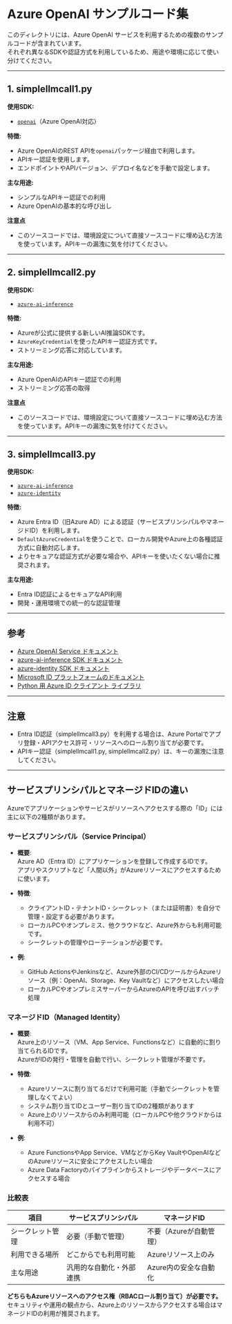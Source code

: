 # Azure OpenAI サンプルコード集

このディレクトリには、Azure OpenAI サービスを利用するための複数のサンプルコードが含まれています。  
それぞれ異なるSDKや認証方式を利用しているため、用途や環境に応じて使い分けてください。

---

## 1. simplellmcall1.py

**使用SDK:**  
- [`openai`](https://pypi.org/project/openai/)（Azure OpenAI対応）

**特徴:**  
- Azure OpenAIのREST APIを`openai`パッケージ経由で利用します。
- APIキー認証を使用します。
- エンドポイントやAPIバージョン、デプロイ名などを手動で設定します。

**主な用途:**  
- シンプルなAPIキー認証での利用
- Azure OpenAIの基本的な呼び出し

**注意点**
- このソースコードでは、環境設定について直接ソースコードに埋め込む方法を使っています。APIキーの漏洩に気を付けてください。

---

## 2. simplellmcall2.py

**使用SDK:**  
- [`azure-ai-inference`](https://pypi.org/project/azure-ai-inference/)

**特徴:**  
- Azureが公式に提供する新しいAI推論SDKです。
- `AzureKeyCredential`を使ったAPIキー認証方式です。
- ストリーミング応答に対応しています。

**主な用途:**  
- Azure OpenAIのAPIキー認証での利用
- ストリーミング応答の取得

**注意点**
- このソースコードでは、環境設定について直接ソースコードに埋め込む方法を使っています。APIキーの漏洩に気を付けてください。

---

## 3. simplellmcall3.py

**使用SDK:**  
- [`azure-ai-inference`](https://pypi.org/project/azure-ai-inference/)
- [`azure-identity`](https://pypi.org/project/azure-identity/)

**特徴:**  
- Azure Entra ID（旧Azure AD）による認証（サービスプリンシパルやマネージドID）を利用します。
- `DefaultAzureCredential`を使うことで、ローカル開発やAzure上の各種認証方式に自動対応します。
- よりセキュアな認証方式が必要な場合や、APIキーを使いたくない場合に推奨されます。

**主な用途:**  
- Entra ID認証によるセキュアなAPI利用
- 開発・運用環境での統一的な認証管理

---

## 参考

- [Azure OpenAI Service ドキュメント](https://learn.microsoft.com/ja-jp/azure/ai-services/openai/)
- [azure-ai-inference SDK ドキュメント](https://learn.microsoft.com/ja-jp/python/api/overview/azure/ai-inference-readme)
- [azure-identity SDK ドキュメント](https://learn.microsoft.com/ja-jp/python/api/overview/azure/identity-readme)
- [Microsoft ID プラットフォームのドキュメント](https://learn.microsoft.com/ja-jp/entra/identity-platform/)
- [Python 用 Azure ID クライアント ライブラリ](https://github.com/Azure/azure-sdk-for-python/tree/azure-ai-inference_1.0.0b5/sdk/identity/azure-identity)

---

## 注意

- Entra ID認証（simplellmcall3.py）を利用する場合は、Azure Portalでアプリ登録・APIアクセス許可・リソースへのロール割り当てが必要です。
- APIキー認証（simplellmcall1.py, simplellmcall2.py）は、キーの漏洩に注意してください。

---

## サービスプリンシパルとマネージドIDの違い

Azureでアプリケーションやサービスがリソースへアクセスする際の「ID」には主に以下の2種類があります。

### サービスプリンシパル（Service Principal）

- **概要**:  
  Azure AD（Entra ID）にアプリケーションを登録して作成するIDです。  
  アプリやスクリプトなど「人間以外」がAzureリソースにアクセスするために使います。

- **特徴**:  
  - クライアントID・テナントID・シークレット（または証明書）を自分で管理・設定する必要があります。
  - ローカルPCやオンプレミス、他クラウドなど、Azure外からも利用可能です。
  - シークレットの管理やローテーションが必要です。

- **例**:  
  - GitHub ActionsやJenkinsなど、Azure外部のCI/CDツールからAzureリソース（例：OpenAI、Storage、Key Vaultなど）にアクセスしたい場合
  - ローカルPCやオンプレミスサーバーからAzureのAPIを呼び出すバッチ処理


### マネージドID（Managed Identity）

- **概要**:  
  Azure上のリソース（VM、App Service、Functionsなど）に自動的に割り当てられるIDです。  
  AzureがIDの発行・管理を自動で行い、シークレット管理が不要です。

- **特徴**:  
  - Azureリソースに割り当てるだけで利用可能（手動でシークレットを管理しなくてよい）
  - システム割り当てIDとユーザー割り当てIDの2種類があります
  - Azure上のリソースからのみ利用可能（ローカルPCや他クラウドからは利用不可）

- **例**:  
  - Azure FunctionsやApp Service、VMなどからKey VaultやOpenAIなどのAzureリソースに安全にアクセスしたい場合
  - Azure Data Factoryのパイプラインからストレージやデータベースにアクセスする場合


### 比較表

| 項目                | サービスプリンシパル         | マネージドID                |
|---------------------|-----------------------------|-----------------------------|
| シークレット管理    | 必要（手動で管理）           | 不要（Azureが自動管理）     |
| 利用できる場所      | どこからでも利用可能         | Azureリソース上のみ         |
| 主な用途            | 汎用的な自動化・外部連携     | Azure内の安全な自動化       |

**どちらもAzureリソースへのアクセス権（RBACロール割り当て）が必要です。**  
セキュリティや運用の観点から、Azure上のリソースからアクセスする場合はマネージドIDの利用が推奨されます。
